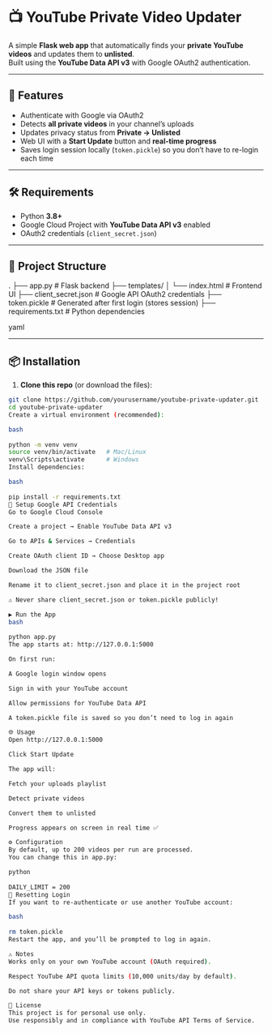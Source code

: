 # 📺 YouTube Private Video Updater

A simple **Flask web app** that automatically finds your **private YouTube videos** and updates them to **unlisted**.  
Built using the **YouTube Data API v3** with Google OAuth2 authentication.

---

## 🚀 Features
- Authenticate with Google via OAuth2
- Detects **all private videos** in your channel’s uploads
- Updates privacy status from **Private → Unlisted**
- Web UI with a **Start Update** button and **real-time progress**
- Saves login session locally (`token.pickle`) so you don’t have to re-login each time

---

## 🛠️ Requirements
- Python **3.8+**
- Google Cloud Project with **YouTube Data API v3** enabled
- OAuth2 credentials (`client_secret.json`)

---

## 📂 Project Structure
.
├── app.py # Flask backend
├── templates/
│ └── index.html # Frontend UI
├── client_secret.json # Google API OAuth2 credentials
├── token.pickle # Generated after first login (stores session)
├── requirements.txt # Python dependencies

yaml
 

---

## 📦 Installation

1. **Clone this repo** (or download the files):

```bash
git clone https://github.com/yourusername/youtube-private-updater.git
cd youtube-private-updater
Create a virtual environment (recommended):

bash
 
python -m venv venv
source venv/bin/activate   # Mac/Linux
venv\Scripts\activate      # Windows
Install dependencies:

bash
 
pip install -r requirements.txt
🔑 Setup Google API Credentials
Go to Google Cloud Console

Create a project → Enable YouTube Data API v3

Go to APIs & Services → Credentials

Create OAuth client ID → Choose Desktop app

Download the JSON file

Rename it to client_secret.json and place it in the project root

⚠️ Never share client_secret.json or token.pickle publicly!

▶️ Run the App
bash
 
python app.py
The app starts at: http://127.0.0.1:5000

On first run:

A Google login window opens

Sign in with your YouTube account

Allow permissions for YouTube Data API

A token.pickle file is saved so you don’t need to log in again

🌐 Usage
Open http://127.0.0.1:5000

Click Start Update

The app will:

Fetch your uploads playlist

Detect private videos

Convert them to unlisted

Progress appears on screen in real time ✅

⚙️ Configuration
By default, up to 200 videos per run are processed.
You can change this in app.py:

python
 
DAILY_LIMIT = 200
🧹 Resetting Login
If you want to re-authenticate or use another YouTube account:

bash
 
rm token.pickle
Restart the app, and you’ll be prompted to log in again.

⚠️ Notes
Works only on your own YouTube account (OAuth required).

Respect YouTube API quota limits (10,000 units/day by default).

Do not share your API keys or tokens publicly.

📜 License
This project is for personal use only.
Use responsibly and in compliance with YouTube API Terms of Service.
